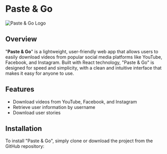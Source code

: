 # Paste & Go

![Paste & Go Logo](http://pasteandgo.surge.sh/static/media/logo2.fb9cd7efc13130e8a89b.png)

## Overview

"**Paste & Go**" is a lightweight, user-friendly web app that allows users to easily download videos from popular social media platforms like YouTube, Facebook, and Instagram. Built with React technology, "Paste & Go" is designed for speed and simplicity, with a clean and intuitive interface that makes it easy for anyone to use.

## Features

- Download videos from YouTube, Facebook, and Instagram
- Retrieve user information by username
- Download user stories

## Installation

To install "Paste & Go", simply clone or download the project from the GitHub repository:

